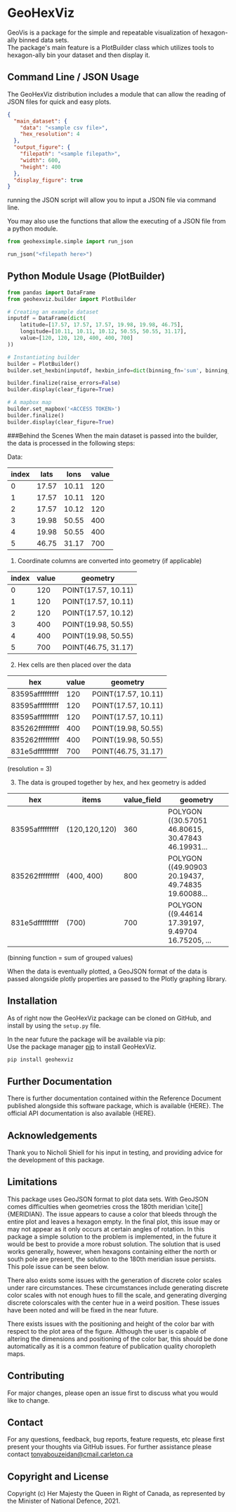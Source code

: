 # GeoHexViz

GeoVis is a package for the simple and repeatable visualization of hexagon-ally binned data sets.\
The package's main feature is a PlotBuilder class which utilizes tools to hexagon-ally bin your dataset and then display it.

## Command Line / JSON Usage
The GeoHexViz distribution includes a module that can allow the reading of JSON files
for quick and easy plots.

```json
{
  "main_dataset": {
    "data": "<sample csv file>",
    "hex_resolution": 4
  },
  "output_figure": {
    "filepath": "<sample filepath>",
    "width": 600,
    "height": 400
  },
  "display_figure": true
}
```
running the JSON script will allow you to input a JSON file via command line.

You may also use the functions that allow the executing of a JSON file from a python module.

```python
from geohexsimple.simple import run_json

run_json("<filepath here>")
```

## Python Module Usage (PlotBuilder)

```python
from pandas import DataFrame
from geohexviz.builder import PlotBuilder

# Creating an example dataset
inputdf = DataFrame(dict(
    latitude=[17.57, 17.57, 17.57, 19.98, 19.98, 46.75],
    longitude=[10.11, 10.11, 10.12, 50.55, 50.55, 31.17],
    value=[120, 120, 120, 400, 400, 700]
))

# Instantiating builder
builder = PlotBuilder()
builder.set_hexbin(inputdf, hexbin_info=dict(binning_fn='sum', binning_field='value'))

builder.finalize(raise_errors=False)
builder.display(clear_figure=True)

# A mapbox map
builder.set_mapbox('<ACCESS TOKEN>')
builder.finalize()
builder.display(clear_figure=True)
```

###Behind the Scenes
When the main dataset is passed into the builder, the data is processed in the following steps:

Data:

| index |  lats |  lons | value |
|-------|-------|-------|-------|
|   0   | 17.57 | 10.11 |  120  |
|   1   | 17.57 | 10.11 |  120  |
|   2   | 17.57 | 10.12 |  120  |
|   3   | 19.98 | 50.55 |  400  |
|   4   | 19.98 | 50.55 |  400  |
|   5   | 46.75 | 31.17 |  700  |

1) Coordinate columns are converted into geometry (if applicable)

| index | value |       geometry      |
|-------|-------|---------------------|
|   0   |  120  | POINT(17.57, 10.11) |
|   1   |  120  | POINT(17.57, 10.11) |
|   2   |  120  | POINT(17.57, 10.12) |
|   3   |  400  | POINT(19.98, 50.55) |
|   4   |  400  | POINT(19.98, 50.55) |
|   5   |  700  | POINT(46.75, 31.17) |

2) Hex cells are then placed over the data

|       hex       | value |       geometry      |
|-----------------|-------|---------------------|
| 83595afffffffff |  120  | POINT(17.57, 10.11) |
| 83595afffffffff |  120  | POINT(17.57, 10.11) |
| 83595afffffffff |  120  | POINT(17.57, 10.11) |
| 835262fffffffff |  400  | POINT(19.98, 50.55) |
| 835262fffffffff |  400  | POINT(19.98, 50.55) |
| 831e5dfffffffff |  700  | POINT(46.75, 31.17) |
(resolution = 3)

3) The data is grouped together by hex, and hex geometry is added

|       hex       |     items     | value_field |                      geometry                     |
|-----------------|---------------|-------------|---------------------------------------------------|
| 83595afffffffff | (120,120,120) |     360     | POLYGON ((30.57051 46.80615, 30.47843 46.19931... |
| 835262fffffffff |   (400, 400)  |     800     | POLYGON ((49.90903 20.19437, 49.74835 19.60088... |
| 831e5dfffffffff |     (700)     |     700     | POLYGON ((9.44614 17.39197, 9.49704 16.75205, ... |
(binning function = sum of grouped values)

When the data is eventually plotted, a GeoJSON format of the data is passed
alongside plotly properties are passed to the Plotly graphing library.

## Installation
As of right now the GeoHexViz package can be cloned on GitHub, and install
by using the `setup.py` file.

In the near future the package will be available via pip:\
Use the package manager [pip](https://pip.pypa.io/en/stable/) to install GeoHexViz.
```bash
pip install geohexviz
```

## Further Documentation
There is further documentation contained within the Reference Document published
alongside this software package, which is available {HERE}. The official API
documentation is also available {HERE}.

## Acknowledgements
Thank you to Nicholi Shiell for his input in testing, and providing advice for
the development of this package.

## Limitations
This package uses GeoJSON format to plot data sets. With GeoJSON comes
difficulties when geometries cross the 180th meridian \cite[]{MERIDIAN}.
The issue appears to cause a color that bleeds through the entire plot
and leaves a hexagon empty. In the final plot, this issue may or may not appear as
it only occurs at certain angles of rotation. In this package a simple
solution to the problem is implemented, in the future it would be best
to provide a more robust solution. The solution that is used works generally,
however, when hexagons containing either the north or south pole are present,
the solution to the 180th meridian issue persists. 
This pole issue can be seen below.



There also exists some issues with the generation of discrete color scales
under rare circumstances. These circumstances include generating discrete
color scales with not enough hues to fill the scale, and generating diverging discrete
colorscales with the center hue in a weird position. These issues have been
noted and will be fixed in the near future. 

There exists issues with the positioning and height of the color bar
with respect to the plot area of the figure. Although the user is capable of altering
the dimensions and positioning of the color bar, this should be done automatically
as it is a common feature of publication quality choropleth maps.

## Contributing
For major changes, please open an issue first to discuss what you would like to change.

## Contact
For any questions, feedback, bug reports, feature requests, etc please first
present your thoughts via GitHub issues. For further assistance please
contact tonyabouzeidan@cmail.carleton.ca

## Copyright and License
Copyright (c) Her Majesty the Queen in Right of Canada, as represented by
the Minister of National Defence, 2021.